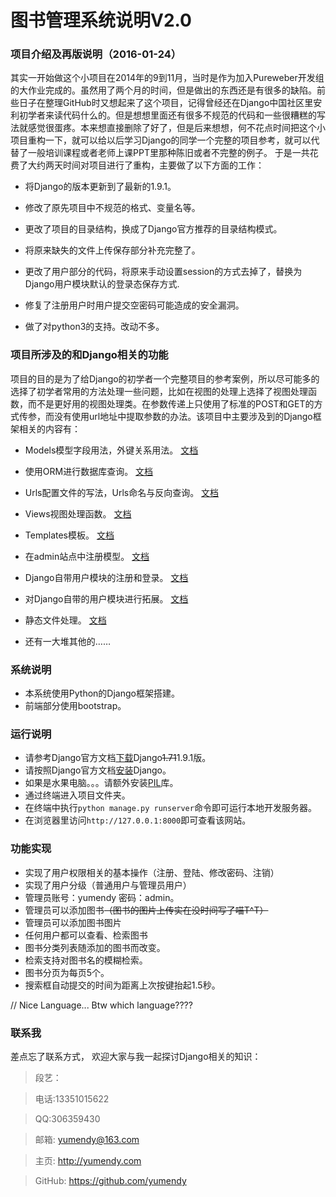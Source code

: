 # 图书管理系统说明V2.0


### 项目介绍及再版说明（2016-01-24）

 其实一开始做这个小项目在2014年的9到11月，当时是作为加入Pureweber开发组的大作业完成的。虽然用了两个月的时间，但是做出的东西还是有很多的缺陷。前些日子在整理GitHub时又想起来了这个项目，记得曾经还在Django中国社区里安利初学者来读代码什么的。但是想想里面还有很多不规范的代码和一些很糟糕的写法就感觉很蛋疼。本来想直接删除了好了，但是后来想想，何不花点时间把这个小项目重构一下，就可以给以后学习Django的同学一个完整的项目参考，就可以代替了一般培训课程或者老师上课PPT里那种陈旧或者不完整的例子。
于是一共花费了大约两天时间对项目进行了重构，主要做了以下方面的工作：

* 将Django的版本更新到了最新的1.9.1。

* 修改了原先项目中不规范的格式、变量名等。

* 更改了项目的目录结构，换成了Django官方推荐的目录结构模式。

* 将原来缺失的文件上传保存部分补充完整了。

* 更改了用户部分的代码，将原来手动设置session的方式去掉了，替换为Django用户模块默认的登录态保存方式.

* 修复了注册用户时用户提交空密码可能造成的安全漏洞。

* 做了对python3的支持。改动不多。


### 项目所涉及的和Django相关的功能

项目的目的是为了给Django的初学者一个完整项目的参考案例，所以尽可能多的选择了初学者常用的方法处理一些问题，比如在视图的处理上选择了视图处理函数，而不是更好用的视图处理类。在参数传递上只使用了标准的POST和GET的方式传参，而没有使用url地址中提取参数的办法。该项目中主要涉及到的Django框架相关的内容有：

* Models模型字段用法，外键关系用法。 [文档](https://docs.djangoproject.com/en/1.9/topics/db/models/)

* 使用ORM进行数据库查询。 [文档](https://docs.djangoproject.com/en/1.9/topics/db/queries/)

* Urls配置文件的写法，Urls命名与反向查询。 [文档](https://docs.djangoproject.com/en/1.9/topics/http/urls/)

* Views视图处理函数。 [文档](https://docs.djangoproject.com/en/1.9/topics/http/views/)

* Templates模板。 [文档](https://docs.djangoproject.com/en/1.9/ref/templates/language/)

* 在admin站点中注册模型。 [文档](https://docs.djangoproject.com/en/1.9/ref/contrib/admin/)

* Django自带用户模块的注册和登录。 [文档](https://docs.djangoproject.com/en/1.9/topics/auth/default/)

* 对Django自带的用户模块进行拓展。 [文档](https://docs.djangoproject.com/en/1.9/topics/auth/customizing/)

* 静态文件处理。 [文档](https://docs.djangoproject.com/en/1.9/ref/contrib/staticfiles/)

* 还有一大堆其他的……


### 系统说明

* 本系统使用Python的Django框架搭建。
* 前端部分使用bootstrap。


### 运行说明

* 请参考Django官方文档[下载](https://www.djangoproject.com/download/)Django<del>1.71</del>1.9.1版。
* 请按照Django官方文档[安装](https://docs.djangoproject.com/en/1.9/intro/install/)Django。
* 如果是水果电脑。。。请额外安装[PIL](http://www.pythonware.com/products/pil/)库。
* 通过终端进入项目文件夹。
* 在终端中执行`python manage.py runserver`命令即可运行本地开发服务器。
* 在浏览器里访问`http://127.0.0.1:8000`即可查看该网站。


### 功能实现

* 实现了用户权限相关的基本操作（注册、登陆、修改密码、注销）
* 实现了用户分级（普通用户与管理员用户）
* 管理员账号：yumendy 密码：admin。
* 管理员可以添加图书<del>（图书的图片上传实在没时间写了喵T^T）</del>
* 管理员可以添加图书图片
* 任何用户都可以查看、检索图书
* 图书分类列表随添加的图书而改变。
* 检索支持对图书名的模糊检索。
* 图书分页为每页5个。
* 搜索框自动提交的时间为距离上次按键抬起1.5秒。

// Nice Language... Btw which language????
### 联系我

差点忘了联系方式， 欢迎大家与我一起探讨Django相关的知识：

> 段艺：

> 电话:13351015622

> QQ:306359430

> 邮箱: yumendy@163.com

> 主页: http://yumendy.com

> GitHub: https://github.com/yumendy
